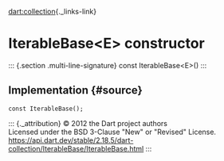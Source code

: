 [dart:collection](../../dart-collection/dart-collection-library){._links-link}

IterableBase\<E\> constructor
=============================

::: {.section .multi-line-signature}
const IterableBase\<E\>()
:::

Implementation {#source}
--------------

``` {.language-dart data-language="dart"}
const IterableBase();
```

::: {._attribution}
© 2012 the Dart project authors\
Licensed under the BSD 3-Clause \"New\" or \"Revised\" License.\
<https://api.dart.dev/stable/2.18.5/dart-collection/IterableBase/IterableBase.html>
:::
